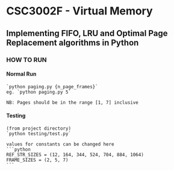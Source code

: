 # CSC3002F - Virtual Memory

## Implementing FIFO, LRU and Optimal Page Replacement algorithms in Python

### HOW TO RUN

#### Normal Run

    `python paging.py {n_page_frames}`
    eg. `python paging.py 5`

    NB: Pages should be in the range [1, 7] inclusive

#### Testing

    (from project directory)
    `python testing/test.py`

    values for constants can be changed here
    ```python
    REF_STR_SIZES = (12, 164, 344, 524, 704, 884, 1064)
    FRAME_SIZES = (2, 5, 7)
    ```
